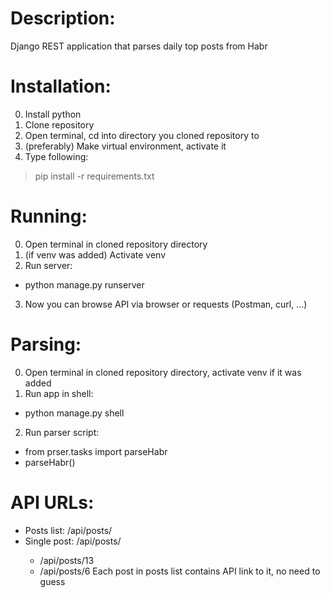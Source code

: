 # Description:
Django REST application that parses daily top posts from Habr
# Installation:
0. Install python
1. Clone repository
2. Open terminal, cd into directory you cloned repository to
3. (preferably) Make virtual environment, activate it
4. Type following:
> pip install -r requirements.txt
# Running:
0. Open terminal in cloned repository directory
1. (if venv was added) Activate venv
2. Run server:
  - python manage.py runserver
3. Now you can browse API via browser or requests (Postman, curl, ...)
# Parsing:
0. Open terminal in cloned repository directory, activate venv if it was added
1. Run app in shell:
  - python manage.py shell
2. Run parser script:
  - from prser.tasks import parseHabr
  - parseHabr()
# API URLs:
- Posts list: /api/posts/
- Single post: /api/posts/<int>
  - /api/posts/13
  - /api/posts/6
Each post in posts list contains API link to it, no need to guess